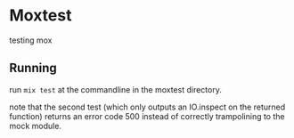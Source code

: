 # Moxtest

testing mox

## Running

run `mix test` at the commandline in the moxtest directory.

note that the second test (which only outputs an IO.inspect on the returned function) returns an error code 500 instead of correctly trampolining to the mock module.


